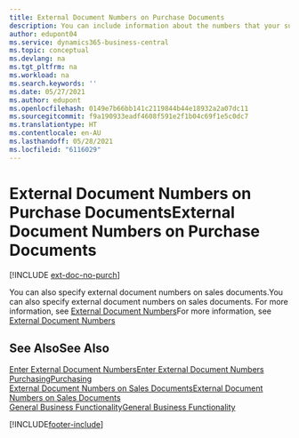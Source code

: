 ```yaml
---
title: External Document Numbers on Purchase Documents
description: You can include information about the numbers that your suppliers assign to documents that they send you by using the External Document Number field or the Your Reference field. Learn about the difference between the two fields here.
author: edupont04
ms.service: dynamics365-business-central
ms.topic: conceptual
ms.devlang: na
ms.tgt_pltfrm: na
ms.workload: na
ms.search.keywords: ''
ms.date: 05/27/2021
ms.author: edupont
ms.openlocfilehash: 0149e7b66bb141c2119844b44e18932a2a07dc11
ms.sourcegitcommit: f9a190933eadf4608f591e2f1b04c69f1e5c0dc7
ms.translationtype: HT
ms.contentlocale: en-AU
ms.lasthandoff: 05/28/2021
ms.locfileid: "6116029"
---
```

# <a name="external-document-numbers-on-purchase-documents"></a><span data-ttu-id="7ce9e-104">External Document Numbers on Purchase Documents</span><span class="sxs-lookup"><span data-stu-id="7ce9e-104">External Document Numbers on Purchase Documents</span></span>

[!INCLUDE [ext-doc-no-purch](includes/ext-doc-no-purch.md)]

<span data-ttu-id="7ce9e-105">You can also specify external document numbers on sales documents.</span><span class="sxs-lookup"><span data-stu-id="7ce9e-105">You can also specify external document numbers on sales documents.</span></span> <span data-ttu-id="7ce9e-106">For more information, see [External Document Numbers](sales-how-invoice-sales.md#external-document-numbers)</span><span class="sxs-lookup"><span data-stu-id="7ce9e-106">For more information, see [External Document Numbers](sales-how-invoice-sales.md#external-document-numbers)</span></span>

## <a name="see-also"></a><span data-ttu-id="7ce9e-107">See Also</span><span class="sxs-lookup"><span data-stu-id="7ce9e-107">See Also</span></span>

[<span data-ttu-id="7ce9e-108">Enter External Document Numbers</span><span class="sxs-lookup"><span data-stu-id="7ce9e-108">Enter External Document Numbers</span></span>](across-enter-external-document-numbers.md)  
[<span data-ttu-id="7ce9e-109">Purchasing</span><span class="sxs-lookup"><span data-stu-id="7ce9e-109">Purchasing</span></span>](purchasing-manage-purchasing.md)  
[<span data-ttu-id="7ce9e-110">External Document Numbers on Sales Documents</span><span class="sxs-lookup"><span data-stu-id="7ce9e-110">External Document Numbers on Sales Documents</span></span>](sales-how-invoice-sales.md#external-document-numbers)  
[<span data-ttu-id="7ce9e-111">General Business Functionality</span><span class="sxs-lookup"><span data-stu-id="7ce9e-111">General Business Functionality</span></span>](ui-across-business-areas.md)  

[!INCLUDE[footer-include](includes/footer-banner.md)]